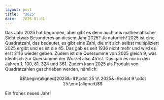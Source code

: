 ```yaml
---
layout: post
title:  "2025"
date:   2025-01-01 
---
```

Das Jahr $2025$ hat begonnen, aber gibt es denn auch aus mathematischer Sicht etwas Besonderes an diesem Jahr 2025? 
Ja natürlich! 2025 ist eine Quadratzahl, das bedeutet, es gibt eine Zahl, die mit sich selbst multipliziert 2025 ergibt und es ist die 45. 
Das gab es seit 1936 nicht mehr und wird es erst 2116 wieder geben. Zudem ist die Quersumme von 2025 gleich 9, was identisch zur Quersumme der Wurzel also 45 ist. 
Das gab es nur in den Jahren 1, 100, 81, 324 und 361. Zudem kann 2025 als Produkt von Quadratzahlen geschrieben werden, nämlich: 

$$\begin{aligned}2025&=81\cdot 25 \\\ 2025&=9\cdot 9 \cdot 25.\end{aligned}$$

Ein frohes neues Jahr!
